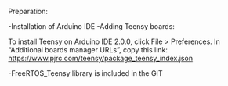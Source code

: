 Preparation:

-Installation of Arduino IDE
-Adding Teensy boards:

To install Teensy on Arduino IDE 2.0.0, click File > Preferences.  In “Additional boards manager URLs”, copy this link:
https://www.pjrc.com/teensy/package_teensy_index.json

-FreeRTOS_Teensy library is included in the GIT

